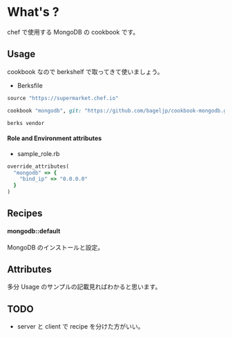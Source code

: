 What's ?
===============
chef で使用する MongoDB の cookbook です。

Usage
-----
cookbook なので berkshelf で取ってきて使いましょう。

* Berksfile
```ruby
source "https://supermarket.chef.io"

cookbook "mongodb", git: "https://github.com/bageljp/cookbook-mongodb.git"
```

```
berks vendor
```

#### Role and Environment attributes

* sample_role.rb
```ruby
override_attributes(
  "mongodb" => {
    "bind_ip" => "0.0.0.0"
  }
)
```

Recipes
----------

#### mongodb::default
MongoDB のインストールと設定。

Attributes
----------

多分 Usage のサンプルの記載見ればわかると思います。

TODO
----------

* server と client で recipe を分けた方がいい。
